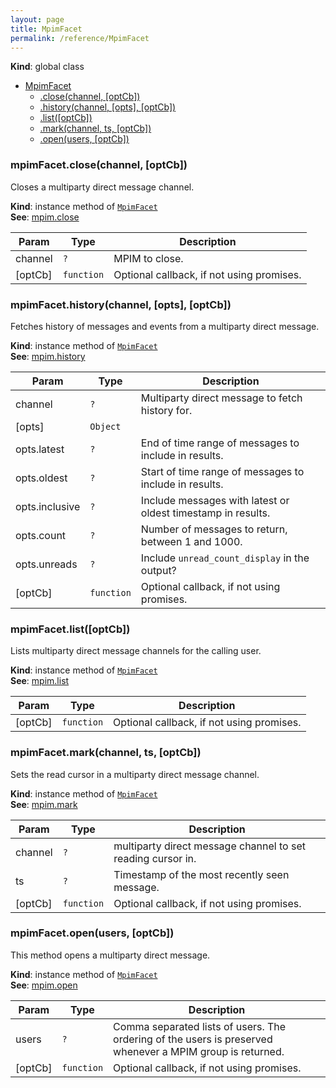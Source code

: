 ```yaml
---
layout: page
title: MpimFacet
permalink: /reference/MpimFacet
---
```

**Kind**: global class  

* [MpimFacet](#MpimFacet)
    * [.close(channel, [optCb])](#MpimFacet+close)
    * [.history(channel, [opts], [optCb])](#MpimFacet+history)
    * [.list([optCb])](#MpimFacet+list)
    * [.mark(channel, ts, [optCb])](#MpimFacet+mark)
    * [.open(users, [optCb])](#MpimFacet+open)

<a name="MpimFacet+close"></a>

### mpimFacet.close(channel, [optCb])
Closes a multiparty direct message channel.

**Kind**: instance method of <code>[MpimFacet](#MpimFacet)</code>  
**See**: [mpim.close](https://api.slack.com/methods/mpim.close)  

| Param | Type | Description |
| --- | --- | --- |
| channel | <code>?</code> | MPIM to close. |
| [optCb] | <code>function</code> | Optional callback, if not using promises. |

<a name="MpimFacet+history"></a>

### mpimFacet.history(channel, [opts], [optCb])
Fetches history of messages and events from a multiparty direct message.

**Kind**: instance method of <code>[MpimFacet](#MpimFacet)</code>  
**See**: [mpim.history](https://api.slack.com/methods/mpim.history)  

| Param | Type | Description |
| --- | --- | --- |
| channel | <code>?</code> | Multiparty direct message to fetch history for. |
| [opts] | <code>Object</code> |  |
| opts.latest | <code>?</code> | End of time range of messages to include in results. |
| opts.oldest | <code>?</code> | Start of time range of messages to include in results. |
| opts.inclusive | <code>?</code> | Include messages with latest or oldest timestamp in results. |
| opts.count | <code>?</code> | Number of messages to return, between 1 and 1000. |
| opts.unreads | <code>?</code> | Include `unread_count_display` in the output? |
| [optCb] | <code>function</code> | Optional callback, if not using promises. |

<a name="MpimFacet+list"></a>

### mpimFacet.list([optCb])
Lists multiparty direct message channels for the calling user.

**Kind**: instance method of <code>[MpimFacet](#MpimFacet)</code>  
**See**: [mpim.list](https://api.slack.com/methods/mpim.list)  

| Param | Type | Description |
| --- | --- | --- |
| [optCb] | <code>function</code> | Optional callback, if not using promises. |

<a name="MpimFacet+mark"></a>

### mpimFacet.mark(channel, ts, [optCb])
Sets the read cursor in a multiparty direct message channel.

**Kind**: instance method of <code>[MpimFacet](#MpimFacet)</code>  
**See**: [mpim.mark](https://api.slack.com/methods/mpim.mark)  

| Param | Type | Description |
| --- | --- | --- |
| channel | <code>?</code> | multiparty direct message channel to set reading cursor in. |
| ts | <code>?</code> | Timestamp of the most recently seen message. |
| [optCb] | <code>function</code> | Optional callback, if not using promises. |

<a name="MpimFacet+open"></a>

### mpimFacet.open(users, [optCb])
This method opens a multiparty direct message.

**Kind**: instance method of <code>[MpimFacet](#MpimFacet)</code>  
**See**: [mpim.open](https://api.slack.com/methods/mpim.open)  

| Param | Type | Description |
| --- | --- | --- |
| users | <code>?</code> | Comma separated lists of users.  The ordering of the users is preserved   whenever a MPIM group is returned. |
| [optCb] | <code>function</code> | Optional callback, if not using promises. |

